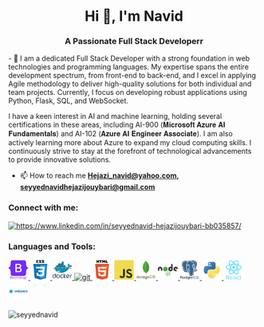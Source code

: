 <h1 align="center">Hi 👋, I'm Navid</h1>
<h3 align="center">A Passionate Full Stack Developerr</h3>
- 🔭 I am a dedicated Full Stack Developer with a strong foundation in web technologies and programming languages. My expertise spans the entire development spectrum, from front-end to back-end, and I excel in applying Agile methodology to deliver high-quality solutions for both individual and team projects. Currently, I focus on developing robust applications using Python, Flask, SQL, and WebSocket.

I have a keen interest in AI and machine learning, holding several certifications in these areas, including AI-900 (𝐌𝐢𝐜𝐫𝐨𝐬𝐨𝐟𝐭 𝐀𝐳𝐮𝐫𝐞 𝐀𝐈 𝐅𝐮𝐧𝐝𝐚𝐦𝐞𝐧𝐭𝐚𝐥𝐬) and AI-102 (𝐀𝐳𝐮𝐫𝐞 𝐀𝐈 𝐄𝐧𝐠𝐢𝐧𝐞𝐞𝐫 𝐀𝐬𝐬𝐨𝐜𝐢𝐚𝐭𝐞). I am also actively learning more about Azure to expand my cloud computing skills. I continuously strive to stay at the forefront of technological advancements to provide innovative solutions.

- 📫 How to reach me **Hejazi_navid@yahoo.com, seyyednavidhejazijouybari@gmail.com**

<h3 align="left">Connect with me:</h3>
<p align="left">
<a href="https://linkedin.com/in/https://www.linkedin.com/in/seyyednavid-hejazijouybari-bb035857/" target="blank"><img align="center" src="https://raw.githubusercontent.com/rahuldkjain/github-profile-readme-generator/master/src/images/icons/Social/linked-in-alt.svg" alt="https://www.linkedin.com/in/seyyednavid-hejazijouybari-bb035857/" height="30" width="40" /></a>
</p>

<h3 align="left">Languages and Tools:</h3>
<p align="left"> <a href="https://getbootstrap.com" target="_blank" rel="noreferrer"> <img src="https://raw.githubusercontent.com/devicons/devicon/master/icons/bootstrap/bootstrap-plain-wordmark.svg" alt="bootstrap" width="40" height="40"/> </a> <a href="https://www.w3schools.com/css/" target="_blank" rel="noreferrer"> <img src="https://raw.githubusercontent.com/devicons/devicon/master/icons/css3/css3-original-wordmark.svg" alt="css3" width="40" height="40"/> </a> <a href="https://www.docker.com/" target="_blank" rel="noreferrer"> <img src="https://raw.githubusercontent.com/devicons/devicon/master/icons/docker/docker-original-wordmark.svg" alt="docker" width="40" height="40"/> </a> <a href="https://git-scm.com/" target="_blank" rel="noreferrer"> <img src="https://www.vectorlogo.zone/logos/git-scm/git-scm-icon.svg" alt="git" width="40" height="40"/> </a> <a href="https://www.w3.org/html/" target="_blank" rel="noreferrer"> <img src="https://raw.githubusercontent.com/devicons/devicon/master/icons/html5/html5-original-wordmark.svg" alt="html5" width="40" height="40"/> </a> <a href="https://developer.mozilla.org/en-US/docs/Web/JavaScript" target="_blank" rel="noreferrer"> <img src="https://raw.githubusercontent.com/devicons/devicon/master/icons/javascript/javascript-original.svg" alt="javascript" width="40" height="40"/> </a> <a href="https://www.mongodb.com/" target="_blank" rel="noreferrer"> <img src="https://raw.githubusercontent.com/devicons/devicon/master/icons/mongodb/mongodb-original-wordmark.svg" alt="mongodb" width="40" height="40"/> </a> <a href="https://nodejs.org" target="_blank" rel="noreferrer"> <img src="https://raw.githubusercontent.com/devicons/devicon/master/icons/nodejs/nodejs-original-wordmark.svg" alt="nodejs" width="40" height="40"/> </a> <a href="https://www.postgresql.org" target="_blank" rel="noreferrer"> <img src="https://raw.githubusercontent.com/devicons/devicon/master/icons/postgresql/postgresql-original-wordmark.svg" alt="postgresql" width="40" height="40"/> </a> <a href="https://www.python.org" target="_blank" rel="noreferrer"> <img src="https://raw.githubusercontent.com/devicons/devicon/master/icons/python/python-original.svg" alt="python" width="40" height="40"/> </a> <a href="https://reactjs.org/" target="_blank" rel="noreferrer"> <img src="https://raw.githubusercontent.com/devicons/devicon/master/icons/react/react-original-wordmark.svg" alt="react" width="40" height="40"/> </a> <a href="https://webpack.js.org" target="_blank" rel="noreferrer"> <img src="https://raw.githubusercontent.com/devicons/devicon/d00d0969292a6569d45b06d3f350f463a0107b0d/icons/webpack/webpack-original-wordmark.svg" alt="webpack" width="40" height="40"/> </a> </p>


<p><img align="center" src="https://github-readme-streak-stats.herokuapp.com/?user=seyyednavid&" alt="seyyednavid" /></p>
